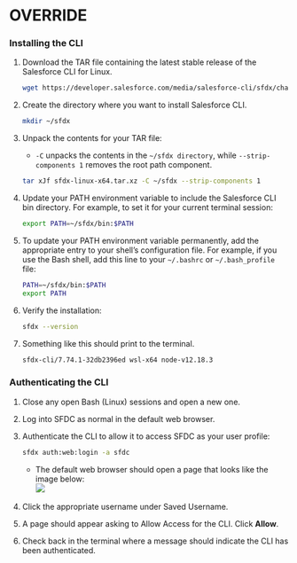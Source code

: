 # OVERRIDE

### Installing the CLI

1.  Download the TAR file containing the latest stable release of the Salesforce CLI for Linux.

    ```bash
    wget https://developer.salesforce.com/media/salesforce-cli/sfdx/channels/stable/sfdx-linux-x64.tar.xz
    ```
2.  Create the directory where you want to install Salesforce CLI.

    ```bash
    mkdir ~/sfdx
    ```
3.  Unpack the contents for your TAR file:

    * `-C` unpacks the contents in the `~/sfdx directory`, while `--strip-components 1` removes the root path component.

    ```bash
    tar xJf sfdx-linux-x64.tar.xz -C ~/sfdx --strip-components 1
    ```
4.  Update your PATH environment variable to include the Salesforce CLI bin directory. For example, to set it for your current terminal session:

    ```bash
    export PATH=~/sfdx/bin:$PATH
    ```
5.  To update your PATH environment variable permanently, add the appropriate entry to your shell’s configuration file. For example, if you use the Bash shell, add this line to your `~/.bashrc` or `~/.bash_profile` file:

    ```bash
    PATH=~/sfdx/bin:$PATH
    export PATH
    ```
6.  Verify the installation:

    ```bash
    sfdx --version
    ```
7.  Something like this should print to the terminal.

    ```bash
    sfdx-cli/7.74.1-32db2396ed wsl-x64 node-v12.18.3
    ```

### Authenticating the CLI

1. Close any open Bash (Linux) sessions and open a new one.
2. Log into SFDC as normal in the default web browser.
3.  Authenticate the CLI to allow it to access SFDC as your user profile:

    ```bash
    sfdx auth:web:login -a sfdc
    ```

    * The default web browser should open a page that looks like the image below:\
      ![](images/auth.jpg)
4. Click the appropriate username under Saved Username.
5. A page should appear asking to Allow Access for the CLI. Click **Allow**.
6. Check back in the terminal where a message should indicate the CLI has been authenticated.
